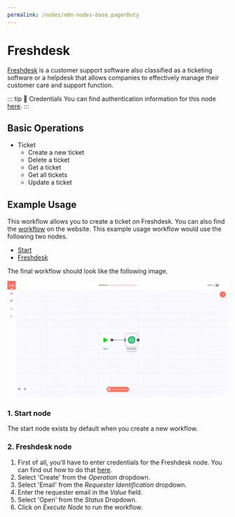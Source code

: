 ```yaml
---
permalink: /nodes/n8n-nodes-base.pagerDuty
---
```


# Freshdesk

[Freshdesk](https://freshdesk.com/) is a customer support software also classified as a ticketing software or a helpdesk that allows companies to effectively manage their customer care and support function.

::: tip 🔑 Credentials
You can find authentication information for this node [here](../../../credentials/Freshdesk/README.md).
:::

## Basic Operations

- Ticket
    - Create a new ticket
    - Delete a ticket
    - Get a ticket
    - Get all tickets
    - Update a ticket

## Example Usage

This workflow allows you to create a ticket on Freshdesk. You can also find the [workflow](https://n8n.io/workflows/) on the website. This example usage workflow would use the following two nodes.
- [Start](../../core-nodes/Start/README.md)
- [Freshdesk]()

The final workflow should look like the following image.

![A workflow with the Freshdesk node](./workflow.png)

### 1. Start node

The start node exists by default when you create a new workflow.

### 2. Freshdesk node

1. First of all, you'll have to enter credentials for the Freshdesk node. You can find out how to do that [here](../../../credentials/Freshdesk/README.md).
2. Select 'Create' from the *Operation* dropdown.
2. Select 'Email' from the *Requester Identification* dropdown.
4. Enter the requester email in the *Value* field.
3. Select 'Open' from the *Status* Dropdown.
5. Click on *Execute Node* to run the workflow.
